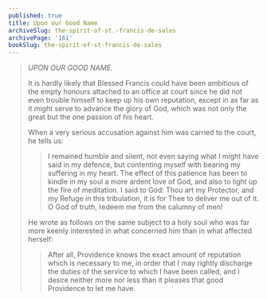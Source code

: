 ```yaml
---
published: true
title: Upon our Good Name
archiveSlug: the-spirit-of-st.-francis-de-sales
archivePage: '161'
bookSlug: the-spirit-of-st-francis-de-sales
---
```


> *UPON OUR GOOD NAME.*
>
> It is hardly likely that Blessed Francis could have been ambitious of the empty honours attached to an office at court since he did not even trouble himself to keep up his own reputation, except in as far as it might serve to advance the glory of God, which was not only the great but the one passion of his heart.
>
> When a very serious accusation against him was carried to the court, he tells us:
>
>> I remained humble and silent, not even saying what I might have said in my defence, but contenting myself with bearing my suffering in my heart. The effect of this patience has been to kindle in my soul a more ardent love of God, and also to light up the fire of meditation. I said to God: Thou art my Protector, and my Refuge in this tribulation, it is for Thee to deliver me out of it. O God of truth, redeem me from the calumny of men!
>
> He wrote as follows on the same subject to a holy soul who was far more keenly interested in what concerned him than in what affected herself:
>
>> After all, Providence knows the exact amount of reputation which is necessary to me, in order that I may rightly discharge the duties of the service to which I have been called, and I desire neither more nor less than it pleases that good Providence to let me have.
